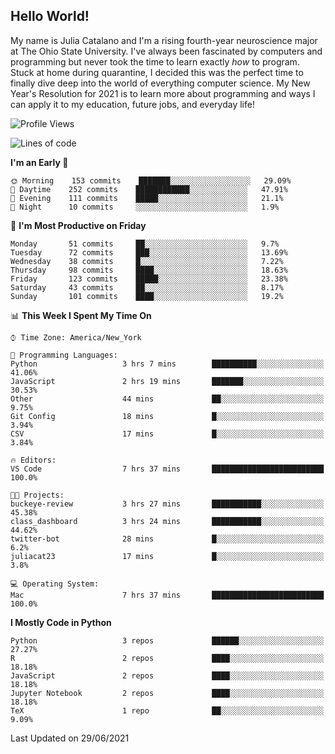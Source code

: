 ## Hello World!

My name is Julia Catalano and I'm a rising fourth-year neuroscience major at The Ohio State University. I've always been fascinated by computers and programming but never took the time to learn exactly *how* to program. Stuck at home during quarantine, I decided this was the perfect time to finally dive deep into the world of everything computer science. My New Year's Resolution for 2021 is to learn more about programming and ways I can apply it to my education, future jobs, and everyday life! 





<!--START_SECTION:waka-->
![Profile Views](http://img.shields.io/badge/Profile%20Views-221-blue)

![Lines of code](https://img.shields.io/badge/From%20Hello%20World%20I%27ve%20Written-652283%20lines%20of%20code-blue)

**I'm an Early 🐤** 

```text
🌞 Morning    153 commits    ███████░░░░░░░░░░░░░░░░░░   29.09% 
🌆 Daytime    252 commits    ████████████░░░░░░░░░░░░░   47.91% 
🌃 Evening    111 commits    █████░░░░░░░░░░░░░░░░░░░░   21.1% 
🌙 Night      10 commits     ░░░░░░░░░░░░░░░░░░░░░░░░░   1.9%

```
📅 **I'm Most Productive on Friday** 

```text
Monday       51 commits     ██░░░░░░░░░░░░░░░░░░░░░░░   9.7% 
Tuesday      72 commits     ███░░░░░░░░░░░░░░░░░░░░░░   13.69% 
Wednesday    38 commits     █░░░░░░░░░░░░░░░░░░░░░░░░   7.22% 
Thursday     98 commits     ████░░░░░░░░░░░░░░░░░░░░░   18.63% 
Friday       123 commits    █████░░░░░░░░░░░░░░░░░░░░   23.38% 
Saturday     43 commits     ██░░░░░░░░░░░░░░░░░░░░░░░   8.17% 
Sunday       101 commits    ████░░░░░░░░░░░░░░░░░░░░░   19.2%

```


📊 **This Week I Spent My Time On** 

```text
⌚︎ Time Zone: America/New_York

💬 Programming Languages: 
Python                   3 hrs 7 mins        ██████████░░░░░░░░░░░░░░░   41.06% 
JavaScript               2 hrs 19 mins       ███████░░░░░░░░░░░░░░░░░░   30.53% 
Other                    44 mins             ██░░░░░░░░░░░░░░░░░░░░░░░   9.75% 
Git Config               18 mins             █░░░░░░░░░░░░░░░░░░░░░░░░   3.94% 
CSV                      17 mins             █░░░░░░░░░░░░░░░░░░░░░░░░   3.84%

🔥 Editors: 
VS Code                  7 hrs 37 mins       █████████████████████████   100.0%

🐱‍💻 Projects: 
buckeye-review           3 hrs 27 mins       ███████████░░░░░░░░░░░░░░   45.38% 
class_dashboard          3 hrs 24 mins       ███████████░░░░░░░░░░░░░░   44.62% 
twitter-bot              28 mins             █░░░░░░░░░░░░░░░░░░░░░░░░   6.2% 
juliacat23               17 mins             █░░░░░░░░░░░░░░░░░░░░░░░░   3.8%

💻 Operating System: 
Mac                      7 hrs 37 mins       █████████████████████████   100.0%

```

**I Mostly Code in Python** 

```text
Python                   3 repos             ██████░░░░░░░░░░░░░░░░░░░   27.27% 
R                        2 repos             ████░░░░░░░░░░░░░░░░░░░░░   18.18% 
JavaScript               2 repos             ████░░░░░░░░░░░░░░░░░░░░░   18.18% 
Jupyter Notebook         2 repos             ████░░░░░░░░░░░░░░░░░░░░░   18.18% 
TeX                      1 repo              ██░░░░░░░░░░░░░░░░░░░░░░░   9.09%

```



 Last Updated on 29/06/2021
<!--END_SECTION:waka-->
